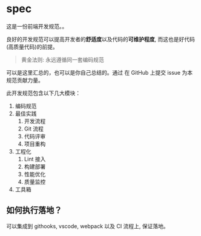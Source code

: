 # spec

这是一份前端开发规范。。

良好的开发规范可以提高开发者的**舒适度**以及代码的**可维护程度**, 而这也是好代码(高质量代码)的前提。

> 黄金法则: 永远遵循同一套编码规范

可以是这里汇总的，也可以是你自己总结的。通过 在 GitHub 上提交 issue 为本规范贡献力量。

此开发规范包含以下几大模块：

1. 编码规范
2. 最佳实践
   1. 开发流程
   2. Git 流程
   3. 代码评审
   4. 项目重构
3. 工程化
   1. Lint 接入
   2. 构建部署
   3. 性能优化
   4. 质量监控
4. 工具箱

## 如何执行落地？

可以集成到 githooks, vscode, webpack 以及 CI 流程上, 保证落地。
